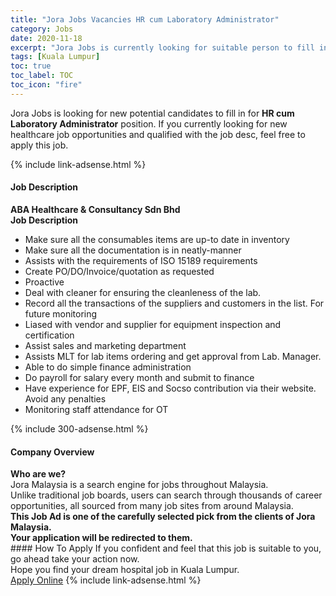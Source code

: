 ```yaml
---
title: "Jora Jobs Vacancies HR cum Laboratory Administrator" 
category: Jobs 
date: 2020-11-18 
excerpt: "Jora Jobs is currently looking for suitable person to fill in the HR cum Laboratory Administrator which positioned at Kuala Lumpur" 
tags: [Kuala Lumpur] 
toc: true 
toc_label: TOC 
toc_icon: "fire" 
--- 
```


<p>Jora Jobs is looking for new potential candidates to fill in for <b>HR cum Laboratory Administrator</b> position. If you currently looking for new healthcare job opportunities and qualified with the job desc, feel free to apply this job.
</p>{% include link-adsense.html %} 
<div><div><div><h4>Job Description</h4></div></div><div><div><span><div><div><strong>ABA Healthcare &amp; Consultancy Sdn Bhd</strong></div><div><div><strong>Job Description</strong></div><ul><li>Make sure all the consumables items are up-to date in inventory</li><li>Make sure all the documentation is in neatly-manner</li><li>Assists with the requirements of ISO 15189 requirements</li><li>Create PO/DO/Invoice/quotation as requested</li><li>Proactive</li><li>Deal with cleaner for ensuring the cleanleness of the lab.</li><li>Record all the transactions of the suppliers and customers in the list. For future monitoring</li><li>Liased with vendor and supplier for equipment inspection and certification</li><li>Assist sales and marketing department</li><li>Assists MLT for lab items ordering and get approval from Lab. Manager.</li><li>Able to do simple finance administration</li><li>Do payroll for salary every month and submit to finance</li><li>Have experience for EPF, EIS and Socso contribution via their website. Avoid any penalties</li><li>Monitoring staff attendance for OT</li></ul></div></div></span></div></div></div> 
{% include 300-adsense.html %} 
<div><div><div><h4>Company Overview</h4></div></div><div><div><span><div><div>
<strong>Who are we?</strong></div>
<div>
	Jora Malaysia is a search engine for jobs throughout Malaysia.<br>
	Unlike traditional job boards, users can search through thousands of career opportunities, all sourced from many job sites from around Malaysia.&#160;</div>
<div>
<div>
<strong>This Job Ad is one of the carefully selected pick from the clients of Jora Malaysia.</strong></div>
<div>
<strong>Your application will be redirected to them.</strong></div>
</div></div></span></div></div></div> 
#### How To Apply 
If you confident and feel that this job is suitable to you, go ahead take your action now. <br/> 
Hope you find your dream hospital job in Kuala Lumpur. <br/> 
<a href="https://www.jobstreet.com.my/en/job/hr-cum-laboratory-administrator-4426556?jobId=jobstreet-my-job-4426556&sectionRank=4&token=0~0a32de8f-f2cf-4a2d-8068-5260403b1c7b&fr=SRP%20View%20In%20New%20Ta" class="btn btn--warning" target="_blank" rel="nofollow noopenner">Apply Online</a> 
{% include link-adsense.html %} 